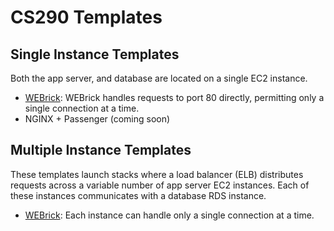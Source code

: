 # CS290 Templates

## Single Instance Templates

Both the app server, and database are located on a single EC2 instance.

* [WEBrick](https://s3-us-west-2.amazonaws.com/cf-templates-11antn0uuzgzy-us-west-2/2014308gvn-CS290SingleInstance.template):
  WEBrick handles requests to port 80 directly, permitting only a single
  connection at a time.
* NGINX + Passenger (coming soon)


## Multiple Instance Templates

These templates launch stacks where a load balancer (ELB) distributes requests
across a variable number of app server EC2 instances. Each of these instances
communicates with a database RDS instance.

* [WEBrick](https://s3-us-west-2.amazonaws.com/cf-templates-11antn0uuzgzy-us-west-2/2014308xUP-CS290LoadBalanced.template):
  Each instance can handle only a single connection at a time.
